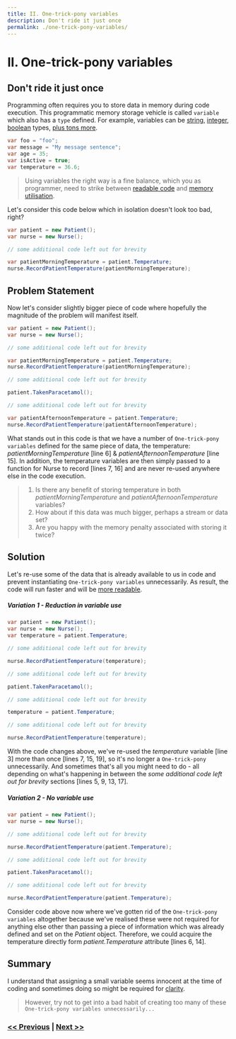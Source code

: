 ```yaml
---
title: II. One-trick-pony variables
description: Don't ride it just once
permalink: ./one-trick-pony-variables/
---
```


# II. One-trick-pony variables

## Don't ride it just once

Programming often requires you to store data in memory during code execution. This programmatic memory storage vehicle is called `variable` which also has a `type` defined. For example, variables can be [string](https://en.wikipedia.org/wiki/String_(computer_science)), [integer](https://en.wikipedia.org/wiki/Integer_(computer_science)), [boolean](https://en.wikipedia.org/wiki/Boolean_data_type) types, [plus tons more](https://en.wikipedia.org/wiki/Data_type).

```csharp
var foo = "foo";
var message = "My message sentence";
var age = 35;
var isActive = true;
var temperature = 36.6;
```

> Using variables the right way is a fine balance, which you as programmer, need to strike between [readable code](too-many-comments.md) and [memory utilisation](not-using-using.md). 

Let's consider this code below which in isolation doesn't look too bad, right?

```csharp
var patient = new Patient();
var nurse = new Nurse();

// some additional code left out for brevity

var patientMorningTemperature = patient.Temperature;
nurse.RecordPatientTemperature(patientMorningTemperature);
```

## Problem Statement

Now let's consider slightly bigger piece of code where hopefully the magnitude of the problem will manifest itself.

```csharp
var patient = new Patient();
var nurse = new Nurse();

// some additional code left out for brevity

var patientMorningTemperature = patient.Temperature;
nurse.RecordPatientTemperature(patientMorningTemperature);

// some additional code left out for brevity

patient.TakenParacetamol();

// some additional code left out for brevity

var patientAfternoonTemperature = patient.Temperature;
nurse.RecordPatientTemperature(patientAfternoonTemperature);
```

What stands out in this code is that we have a number of `One-trick-pony variables` defined for the same piece of data, the temperature: *patientMorningTemperature* [line 6] & *patientAfternoonTemperature* [line 15]. In addition, the temperature variables are then simply passed to a function for Nurse to record [lines 7, 16] and are never re-used anywhere else in the code execution.

> 1. Is there any benefit of storing temperature in both *patientMorningTemperature* and *patientAfternoonTemperature* variables?
> 2. How about if this data was much bigger, perhaps a stream or data set? 
> 3. Are you happy with the memory penalty associated with storing it twice?

## Solution

Let's re-use some of the data that is already available to us in code and prevent instantiating `One-trick-pony variables` unnecessarily. As result, the code will run faster and will be [more readable](too-many-comments.md).

##### Variation 1 - Reduction in variable use

```csharp
var patient = new Patient();
var nurse = new Nurse();
var temperature = patient.Temperature;

// some additional code left out for brevity

nurse.RecordPatientTemperature(temperature);

// some additional code left out for brevity

patient.TakenParacetamol();

// some additional code left out for brevity

temperature = patient.Temperature;

// some additional code left out for brevity

nurse.RecordPatientTemperature(temperature);
```

With the code changes above, we've re-used the *temperature* variable [line 3] more than once [lines 7, 15, 19], so it's no longer a `One-trick-pony` unnecessarily. And sometimes that's all you might need to do - all depending on what's happening in between the *some additional code left out for brevity* sections [lines 5, 9, 13, 17].

##### Variation 2 - No variable use

```csharp
var patient = new Patient();
var nurse = new Nurse();

// some additional code left out for brevity

nurse.RecordPatientTemperature(patient.Temperature);

// some additional code left out for brevity

patient.TakenParacetamol();

// some additional code left out for brevity

nurse.RecordPatientTemperature(patient.Temperature);
```

Consider code above now where we've gotten rid of the `One-trick-pony variables` altogether because we've realised these were not required for anything else other than passing a piece of information which was already defined and set on the *Patient* object. Therefore, we could acquire the temperature directly form *patient.Temperature* attribute [lines 6, 14].

## Summary

I understand that assigning a small variable seems innocent at the time of coding and sometimes doing so might be required for [clarity](too-many-comments.md).

> However, try not to get into a bad habit of creating too many of these `One-trick-pony variables unnecessarily...`

### [<< Previous](magic-strings.md) | [Next >>](sensitive-config.md)